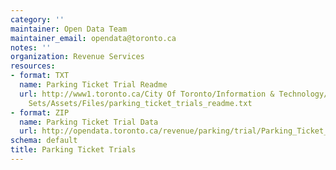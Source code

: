 ```yaml
---
category: ''
maintainer: Open Data Team
maintainer_email: opendata@toronto.ca
notes: ''
organization: Revenue Services
resources:
- format: TXT
  name: Parking Ticket Trial Readme
  url: http://www1.toronto.ca/City Of Toronto/Information & Technology/Open Data/Data
    Sets/Assets/Files/parking_ticket_trials_readme.txt
- format: ZIP
  name: Parking Ticket Trial Data
  url: http://opendata.toronto.ca/revenue/parking/trial/Parking_Ticket_Trials.zip
schema: default
title: Parking Ticket Trials
---
```

